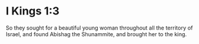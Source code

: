 # I Kings 1:3

So they sought for a beautiful young woman throughout all the territory of Israel, and found Abishag the Shunammite, and brought her to the king.
